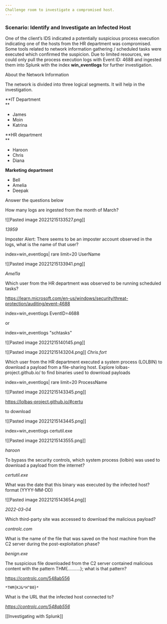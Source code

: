 ```yaml
---
Challenge room to investigate a compromised host.
---
```


### Scenario: Identify and Investigate an Infected Host

One of the client’s IDS indicated a potentially suspicious process execution indicating one of the hosts from the HR department was compromised. Some tools related to network information gathering / scheduled tasks were executed which confirmed the suspicion. Due to limited resources, we could only pull the process execution logs with Event ID: 4688 and ingested them into Splunk with the index **win_eventlogs** for further investigation.  

About the Network Information

The network is divided into three logical segments. It will help in the investigation.  

**IT Department  
**

-   James
-   Moin
-   Katrina

**HR department  
**

-   Haroon
-   Chris
-   Diana

**Marketing department**

-   Bell
-   Amelia
-   Deepak

Answer the questions below

How many logs are ingested from the month of March?

![[Pasted image 20221215133527.png]]

*13959*

Imposter Alert: There seems to be an imposter account observed in the logs, what is the name of that user?

index=win_eventlogs| rare limit=20 UserName

![[Pasted image 20221215133941.png]]

*Amel1a*

Which user from the HR department was observed to be running scheduled tasks?

https://learn.microsoft.com/en-us/windows/security/threat-protection/auditing/event-4688

index=win_eventlogs EventID=4688

or

index=win_eventlogs "schtasks"

![[Pasted image 20221215140145.png]]

![[Pasted image 20221215143204.png]]
*Chris.fort*

Which user from the HR department executed a system process (LOLBIN) to download a payload from a file-sharing host.
Explore lolbas-project.github.io/ to find binaries used to download payloads

index=win_eventlogs| rare limit=20 ProcessName

![[Pasted image 20221215143345.png]]

https://lolbas-project.github.io/#certu

to download

![[Pasted image 20221215143445.png]]

index=win_eventlogs certutil.exe

![[Pasted image 20221215143555.png]]

*haroon*

To bypass the security controls, which system process (lolbin) was used to download a payload from the internet?

*certutil.exe*

What was the date that this binary was executed by the infected host? format (YYYY-MM-DD)

![[Pasted image 20221215143654.png]]

*2022-03-04*

Which third-party site was accessed to download the malicious payload?

*controlc.com*

What is the name of the file that was saved on the host machine from the C2 server during the post-exploitation phase?

*benign.exe*

The suspicious file downloaded from the C2 server contained malicious content with the pattern THM{..........}; what is that pattern?

https://controlc.com/548ab556

	*THM{KJ&*H^B0}*

What is the URL that the infected host connected to?

*https://controlc.com/548ab556*

[[Investigating with Splunk]]